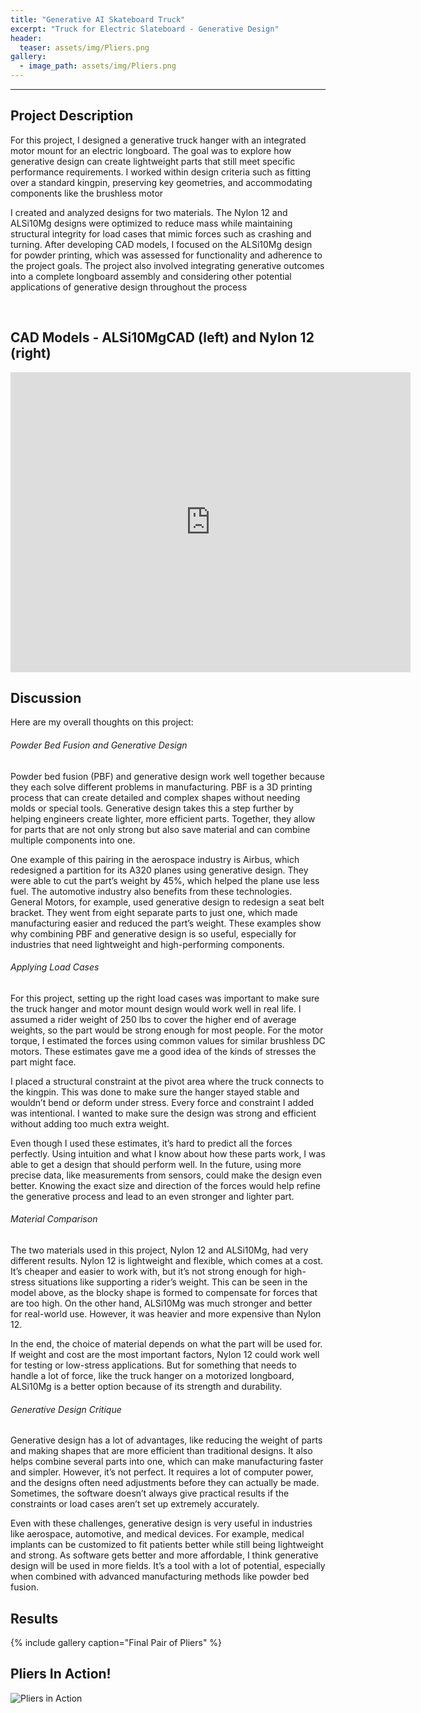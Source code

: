 ```yaml
---
title: "Generative AI Skateboard Truck"
excerpt: "Truck for Electric Slateboard - Generative Design"
header:
  teaser: assets/img/Pliers.png
gallery:
  - image_path: assets/img/Pliers.png
---
```

---

## Project Description

For this project, I designed a generative truck hanger with an integrated motor mount for an electric longboard. The goal was to explore how generative design can create lightweight parts that still meet specific performance requirements. I worked within design criteria such as fitting over a standard kingpin, preserving key geometries, and accommodating components like the brushless motor
<br>

I created and analyzed designs for two materials. The Nylon 12 and ALSi10Mg designs were optimized to reduce mass while maintaining structural integrity for load cases that mimic forces such as crashing and turning. After developing CAD models, I focused on the ALSi10Mg design for powder printing, which was assessed for functionality and adherence to the project goals. The project also involved integrating generative outcomes into a complete longboard assembly and considering other potential applications of generative design throughout the process


<br>

## CAD Models - ALSi10MgCAD (left) and Nylon 12 (right)

<iframe src="https://vanderbilt643.autodesk360.com/shares/public/SH286ddQT78850c0d8a42b7161957b2ffb5d?mode=embed" width="640" height="480" allowfullscreen="true" webkitallowfullscreen="true" mozallowfullscreen="true"  frameborder="0"></iframe>

<br>

## Discussion

Here are my overall thoughts on this project:

###### Powder Bed Fusion and Generative Design

Powder bed fusion (PBF) and generative design work well together because they each solve different problems in manufacturing. PBF is a 3D printing process that can create detailed and complex shapes without needing molds or special tools. Generative design takes this a step further by helping engineers create lighter, more efficient parts. Together, they allow for parts that are not only strong but also save material and can combine multiple components into one.
<br>

One example of this pairing in the aerospace industry is Airbus, which redesigned a partition for its A320 planes using generative design. They were able to cut the part’s weight by 45%, which helped the plane use less fuel. The automotive industry also benefits from these technologies. General Motors, for example, used generative design to redesign a seat belt bracket. They went from eight separate parts to just one, which made manufacturing easier and reduced the part’s weight. These examples show why combining PBF and generative design is so useful, especially for industries that need lightweight and high-performing components.

###### Applying Load Cases
For this project, setting up the right load cases was important to make sure the truck hanger and motor mount design would work well in real life. I assumed a rider weight of 250 lbs to cover the higher end of average weights, so the part would be strong enough for most people. For the motor torque, I estimated the forces using common values for similar brushless DC motors. These estimates gave me a good idea of the kinds of stresses the part might face.
<br>

I placed a structural constraint at the pivot area where the truck connects to the kingpin. This was done to make sure the hanger stayed stable and wouldn’t bend or deform under stress. Every force and constraint I added was intentional. I wanted to make sure the design was strong and efficient without adding too much extra weight.
<br>

Even though I used these estimates, it’s hard to predict all the forces perfectly. Using intuition and what I know about how these parts work, I was able to get a design that should perform well. In the future, using more precise data, like measurements from sensors, could make the design even better. Knowing the exact size and direction of the forces would help refine the generative process and lead to an even stronger and lighter part.

###### Material Comparison
The two materials used in this project, Nylon 12 and ALSi10Mg, had very different results. Nylon 12 is lightweight and flexible, which comes at a cost. It’s cheaper and easier to work with, but it’s not strong enough for high-stress situations like supporting a rider’s weight. This can be seen in the model above, as the blocky shape is formed to compensate for forces that are too high. On the other hand, ALSi10Mg was much stronger and better for real-world use. However, it was heavier and more expensive than Nylon 12.
<br>

In the end, the choice of material depends on what the part will be used for. If weight and cost are the most important factors, Nylon 12 could work well for testing or low-stress applications. But for something that needs to handle a lot of force, like the truck hanger on a motorized longboard, ALSi10Mg is a better option because of its strength and durability.

###### Generative Design Critique
Generative design has a lot of advantages, like reducing the weight of parts and making shapes that are more efficient than traditional designs. It also helps combine several parts into one, which can make manufacturing faster and simpler. However, it’s not perfect. It requires a lot of computer power, and the designs often need adjustments before they can actually be made. Sometimes, the software doesn’t always give practical results if the constraints or load cases aren’t set up extremely accurately.
<br>

Even with these challenges, generative design is very useful in industries like aerospace, automotive, and medical devices. For example, medical implants can be customized to fit patients better while still being lightweight and strong. As software gets better and more affordable, I think generative design will be used in more fields. It’s a tool with a lot of potential, especially when combined with advanced manufacturing methods like powder bed fusion.


## Results

{% include gallery caption="Final Pair of Pliers" %}


## Pliers In Action!

![Pliers in Action](/assets/img/PliersGIF.gif)

